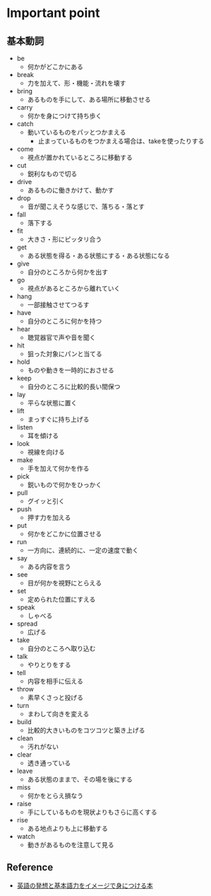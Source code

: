 # Important point
## 基本動詞
* be
  * 何かがどこかにある
* break
  * 力を加えて、形・機能・流れを壊す
* bring
  * あるものを手にして、ある場所に移動させる
* carry
  * 何かを身につけて持ち歩く
* catch
  * 動いているものをパッとつかまえる
    * 止まっているものをつかまえる場合は、takeを使ったりする
* come
  * 視点が置かれているところに移動する
* cut
  * 鋭利なもので切る
* drive
  * あるものに働きかけて、動かす
* drop
  * 音が聞こえそうな感じで、落ちる・落とす
* fall
  * 落下する
* fit
  * 大きさ・形にピッタリ合う
* get
  * ある状態を得る・ある状態にする・ある状態になる
* give
  * 自分のところから何かを出す
* go
  * 視点があるところから離れていく
* hang
  * 一部接触させてつるす
* have
  * 自分のところに何かを持つ
* hear
  * 聴覚器官で声や音を聞く
* hit
  * 狙った対象にパンと当てる
* hold
  * ものや動きを一時的におさせる
* keep
  * 自分のところに比較的長い間保つ
* lay
  * 平らな状態に置く
* lift
  * まっすぐに持ち上げる
* listen
  * 耳を傾ける
* look
  * 視線を向ける
* make
  * 手を加えて何かを作る
* pick
  * 鋭いもので何かをひっかく
* pull
  * グイッと引く
* push
  * 押す力を加える
* put
  * 何かをどこかに位置させる
* run
  * 一方向に、連続的に、一定の速度で動く
* say
  * ある内容を言う
* see
  * 目が何かを視野にとらえる
* set
  * 定められた位置にすえる
* speak
  * しゃべる
* spread
  * 広げる
* take
  * 自分のところへ取り込む
* talk
  * やりとりをする
* tell
  * 内容を相手に伝える
* throw
  * 素早くさっと投げる
* turn
  * まわして向きを変える
* build
  * 比較的大きいものをコツコツと築き上げる
* clean
  * 汚れがない
* clear
  * 透き通っている
* leave
  * ある状態のままで、その場を後にする
* miss
  * 何かをとらえ損なう
* raise
  * 手にしているものを現状よりもさらに高くする
* rise
  * ある地点よりも上に移動する
* watch
  * 動きがあるものを注意して見る

## Reference 
* [英語の発想と基本語力をイメージで身につける本](https://bookmeter.com/books/3151943)